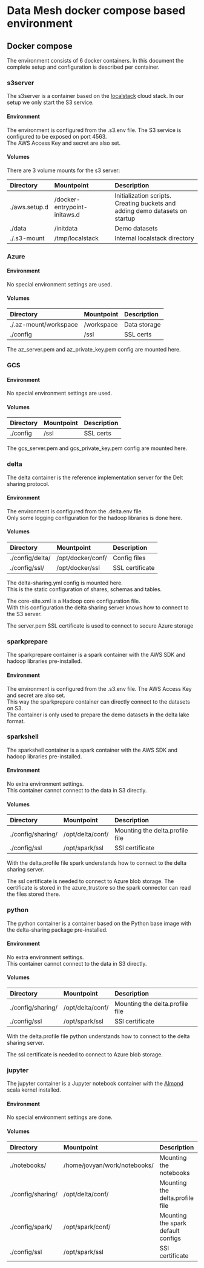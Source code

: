 # Data Mesh docker compose based environment

## Docker compose

The environment consists of 6 docker containers. 
In this document the complete setup and configuration is described per container.

### s3server

The s3server is a container based on the [localstack](https://localstack.cloud/) cloud stack.
In our setup we only start the S3 service.

#### Environment

The environment is configured from the .s3.env file.  The S3 service is configured to be exposed on port 4563.  
The AWS Access Key and secret are also set.  

#### Volumes

There are 3 volume mounts for the s3 server:

| Directory | Mountpoint | Description |
| :-------- | :--------- | :---------- |
| ./aws.setup.d | /docker-entrypoint-initaws.d | Initialization scripts. Creating buckets and adding demo datasets on startup | 
| ./data | /initdata | Demo datasets |
| ./.s3-mount | /tmp/localstack | Internal localstack directory |

### Azure

#### Environment

No special environment settings are used.

#### Volumes

| Directory | Mountpoint | Description |
| :-------- | :--------- | :---------- |
|  ./.az-mount/workspace | /workspace | Data storage |
|  ./config | /ssl | SSL certs |

The az_server.pem and az_private_key.pem config are mounted here.  

### GCS

#### Environment

No special environment settings are used.

#### Volumes

| Directory | Mountpoint | Description |
| :-------- | :--------- | :---------- |
|  ./config | /ssl | SSL certs |

The gcs_server.pem and gcs_private_key.pem config are mounted here.  


### delta

The delta container is the reference implementation server for the Delt sharing protocol.

#### Environment

The environment is configured from the .delta.env file.  
Only some logging configuration for the hadoop libraries is done here.

#### Volumes

| Directory | Mountpoint | Description |
| :-------- | :--------- | :---------- |
|  ./config/delta/ | /opt/docker/conf/ | Config files |
|  ./config/ssl/ | /opt/docker/ssl | SSL certificate | 

The delta-sharing.yml config is mounted here.  
This is the static configuration of shares, schemas and tables.

The core-site.xml is a Hadoop core configuration file.  
With this configuration the delta sharing server knows how to connect to the S3 server.

The server.pem SSL certificate is used to connect to secure Azure storage

### sparkprepare

The sparkprepare container is a spark container with the AWS SDK and hadoop libraries pre-installed.

#### Environment

The environment is configured from the .s3.env file. The AWS Access Key and secret are also set.  
This way the sparkprepare container can directly connect to the datasets on S3.  
The container is only used to prepare the demo datasets in the delta lake format.

### sparkshell

The sparkshell container is a spark container with the AWS SDK and hadoop libraries pre-installed.

#### Environment

No extra environment settings.  
This container cannot connect to the data in S3 directly.

#### Volumes

| Directory | Mountpoint | Description |
| :-------- | :--------- | :---------- |
| ./config/sharing/ | /opt/delta/conf/ | Mounting the delta.profile file | 
| ./config/ssl | /opt/spark/ssl | SSl certificate |

With the delta.profile file spark understands how to connect to the delta sharing server.

The ssl certificate is needed to connect to Azure blob storage. The certificate is stored in the azure_trustore so the spark connector can read the files stored there.

### python

The python container is a container based on the Python base image with the delta-sharing package pre-installed.

#### Environment

No extra environment settings.  
This container cannot connect to the data in S3 directly.

#### Volumes

| Directory | Mountpoint | Description |
| :-------- | :--------- | :---------- |
| ./config/sharing/ | /opt/delta/conf/ | Mounting the delta.profile file | 
| ./config/ssl | /opt/spark/ssl | SSl certificate |

With the delta.profile file python understands how to connect to the delta sharing server.

The ssl certificate is needed to connect to Azure blob storage.

### jupyter

The jupyter container is a Jupyter notebook container with the [Almond](https://almond.sh/) scala kernel installed.

#### Environment

No special environment settings are done.

#### Volumes

| Directory | Mountpoint | Description |
| :-------- | :--------- | :---------- |
| ./notebooks/ | /home/jovyan/work/notebooks/ | Mounting the notebooks |
| ./config/sharing/ | /opt/delta/conf/ | Mounting the delta.profile file |
| ./config/spark/ | /opt/spark/conf/ | Mounting the spark default configs |
| ./config/ssl | /opt/spark/ssl | SSl certificate |
